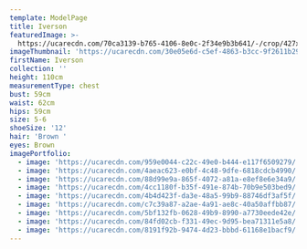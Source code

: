 ```yaml
---
template: ModelPage
title: Iverson
featuredImage: >-
  https://ucarecdn.com/70ca3139-b765-4106-8e0c-2f34e9b3b641/-/crop/427x400/0,0/-/preview/
imageThumbnail: 'https://ucarecdn.com/30e05e6d-c5ef-4863-b3cc-9f2611b29b38/'
firstName: Iverson
collection: ''
height: 110cm
measurementType: chest
bust: 59cm
waist: 62cm
hips: 59cm
size: 5-6
shoeSize: '12'
hair: 'Brown '
eyes: Brown
imagePortfolio:
  - image: 'https://ucarecdn.com/959e0044-c22c-49e0-b444-e117f6509279/'
  - image: 'https://ucarecdn.com/4aeac623-e0bf-4c48-9dfe-6818cdcb4990/'
  - image: 'https://ucarecdn.com/88d99e9a-865f-4072-a81a-e8ef8e6e34a9/'
  - image: 'https://ucarecdn.com/4cc1180f-b35f-491e-874b-70b9e503bed9/'
  - image: 'https://ucarecdn.com/4b4d423f-da3e-48a5-99b9-88746df3af5f/'
  - image: 'https://ucarecdn.com/c7c39a87-a2ae-4a91-ae8c-40a50affbb87/'
  - image: 'https://ucarecdn.com/5bf132fb-0628-49b9-8990-a7730eede42e/'
  - image: 'https://ucarecdn.com/84fd02cb-f331-49ec-9d95-bea71311e5a8/'
  - image: 'https://ucarecdn.com/8191f92b-9474-4d23-bbbd-61168e1bacf9/'
---
```



